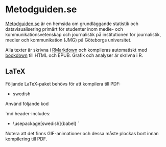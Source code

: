 # Metodguiden.se

[Metodguiden.se](http://metodguiden.se/) är en hemsida om grundläggande statistik och datavisualisering primärt för studenter inom medie- och kommunikationsvetenskap och journalistik på institutionen för journalistik, medier och kommunikation (JMG) på Göteborgs universitet.

Alla texter är skrivna i [RMarkdown](http://rmarkdown.rstudio.com/) och kompileras automatiskt med [bookdown](https://bookdown.org/) till HTML och EPUB. Grafik och analyser är skrivna i R. 

## LaTeX

Följande LaTeX-paket behövs för att kompilera till PDF:

- swedish

Använd följande kod

`md
header-includes:
  - \usepackage[swedish]{babel}
`

Notera att det finns GIF-animationer och dessa måste plockas bort innan kompilering till PDF.